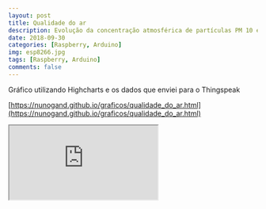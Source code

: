 ```yaml
---
layout: post
title: Qualidade do ar
description: Evolução da concentração atmosférica de partículas PM 10 e PM 2.5
date: 2018-09-30
categories: [Raspberry, Arduino]
img: esp8266.jpg
tags: [Raspberry, Arduino]
comments: false
---
```

Gráfico utilizando Highcharts e os dados que enviei para o Thingspeak

[https://nunogand.github.io/graficos/qualidade_do_ar.html](https://nunogand.github.io/graficos/qualidade_do_ar.html)

<iframe src="https://nunogand.github.io/graficos/qualidade_do_ar.html"></iframe>
